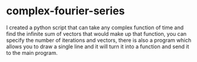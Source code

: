 # complex-fourier-series
I created a python script that can take any complex function of time and find the infinite sum of vectors that would make up that function, you can specify the number of iterations and vectors, there is also a program which allows you to draw a single line and it will turn it into a function and send it to the main program.
